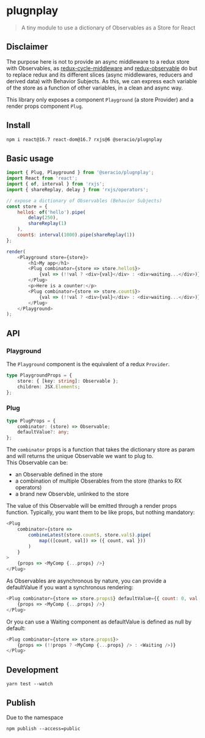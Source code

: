 # plugnplay

> A tiny module to use a dictionary of Observables as a Store for React

## Disclaimer

The purpose here is not to provide an async middleware to a redux store with Observables, as [redux-cycle-middleware](https://github.com/cyclejs-community/redux-cycle-middleware) and [redux-observable](https://github.com/redux-observable/redux-observable) do but to replace redux and its different slices (async middlewares, reducers and derived data) with Behavior Subjects. As this, we can express each variable of the store as a function of other variables, in a clean and async way.

This library only exposes a component `Playground` (a store Provider) and a render props component `Plug`.

## Install

```bash
npm i react@16.7 react-dom@16.7 rxjs@6 @seracio/plugnplay
```

## Basic usage

```javascript
import { Plug, Playground } from '@seracio/plugnplay';
import React from 'react';
import { of, interval } from 'rxjs';
import { shareReplay, delay } from 'rxjs/operators';

// expose a dictionary of Observables (Behavior Subjects)
const store = {
    hello$: of('hello').pipe(
        delay(250),
        shareReplay(1)
    ),
    count$: interval(1000).pipe(shareReplay(1))
};

render(
    <Playground store={store}>
        <h1>My app</h1>
        <Plug combinator={store => store.hello$}>
            {val => (!!val ? <div>{val}</div> : <div>waiting...</div>)}
        </Plug>
        <p>Here is a counter:</p>
        <Plug combinator={store => store.count$}>
            {val => (!!val ? <div>{val}</div> : <div>waiting...</div>)}
        </Plug>
    </Playground>
);
```

## API

### Playground

The `Playground` component is the equivalent of a redux `Provider`.

```typescript
type PlaygroundProps = {
    store: { [key: string]: Observable };
    children: JSX.Elements;
};
```

### Plug

```typescript
type PlugProps = {
    combinator: (store) => Observable;
    defaultValue?: any;
};
```

The `combinator` props is a function that takes the dictionary store as param and will returns the unique Observable we want to plug to.  
This Observable can be:

-   an Observable defined in the store
-   a combination of multiple Obserables from the store (thanks to RX operators)
-   a brand new Observble, unlinked to the store

The value of this Observable will be emitted through a render props function. Typically, you want them to be like props, but nothing mandatory:

```javascript
<Plug
    combinator={store =>
        combineLatest(store.count$, store.val$).pipe(
            map(([count, val]) => ({ count, val }))
        )
    }
>
    {props => <MyComp {...props} />}
</Plug>
```

As Observables are asynchronous by nature, you can provide a defaultValue if you want a synchronous rendering:

```javascript
<Plug combinator={store => store.props$} defaultValue={{ count: 0, val: '' }}>
    {props => <MyComp {...props} />}
</Plug>
```

Or you can use a Waiting component as defaultValue is defined as null by default:

```javascript
<Plug combinator={store => store.props$}>
    {props => (!!props ? <MyComp {...props} /> : <Waiting />)}
</Plug>
```

## Development

```
yarn test --watch
```

## Publish

Due to the namespace

```
npm publish --access=public
```
